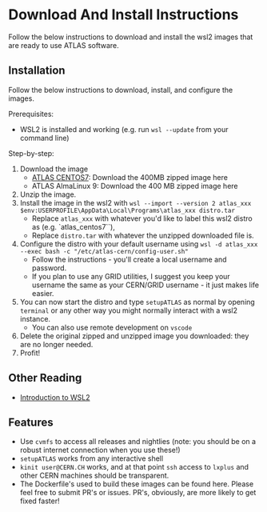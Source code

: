 # Download And Install Instructions

Follow the below instructions to download and install the wsl2 images that are ready to use ATLAS software.

## Installation

Follow the below instructions to download, install, and configure the images.

Prerequisites:

* WSL2 is installed and working (e.g. run `wsl --update` from your command line)

Step-by-step:

1. Download the image
    * [ATLAS CENTOS7](https://cernbox.cern.ch/s/uN8y5PH1BEEnvOw): Download the 400MB zipped image here
    * ATLAS AlmaLinux 9: Download the 400 MB zipped image here
1. Unzip the image.
1. Install the image in the wsl2 with `wsl --import --version 2 atlas_xxx $env:USERPROFILE\AppData\Local\Programs\atlas_xxx distro.tar`
    * Replace `atlas_xxx` with whatever you'd like to label this wsl2 distro as (e.g. `atlas_centos7``),
    * Replace `distro.tar` with whatever the unzipped downloaded file is.
1. Configure the distro with your default username using `wsl -d atlas_xxx --exec bash -c "/etc/atlas-cern/config-user.sh"`
    * Follow the instructions - you'll create a local username and password.
    * If you plan to use any GRID utilities, I suggest you keep your username the same as your CERN/GRID username - it just makes life easier.
1. You can now start the distro and type `setupATLAS` as normal by opening `terminal` or any other way you might normally interact with a wsl2 instance.
    * You can also use remote development on `vscode`
1. Delete the original zipped and unzipped image you downloaded: they are no longer needed.
1. Profit!

## Other Reading

* [Introduction to WSL2](https://learn.microsoft.com/en-us/windows/wsl/about)

## Features

* Use `cvmfs` to access all releases and nightlies (note: you should be on a robust internet connection when you use these!)
* `setupATLAS` works from any interactive shell
* `kinit user@CERN.CH` works, and at that point `ssh` access to `lxplus` and other CERN machines should be transparent.
* The Dockerfile's used to build these images can be found here. Please feel free to submit PR's or issues. PR's, obviously, are more likely to get fixed faster!
